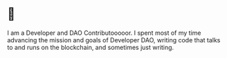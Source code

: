 # 👋

I am a Developer and DAO Contributooooor. I spent most of my time advancing the mission and goals of Developer DAO, writing code that talks to and runs on the blockchain, and sometimes just writing.

